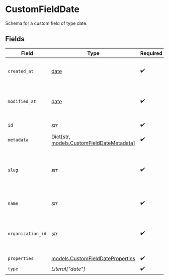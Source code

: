 # CustomFieldDate

Schema for a custom field of type date.


## Fields

| Field                                                                             | Type                                                                              | Required                                                                          | Description                                                                       |
| --------------------------------------------------------------------------------- | --------------------------------------------------------------------------------- | --------------------------------------------------------------------------------- | --------------------------------------------------------------------------------- |
| `created_at`                                                                      | [date](https://docs.python.org/3/library/datetime.html#date-objects)              | :heavy_check_mark:                                                                | Creation timestamp of the object.                                                 |
| `modified_at`                                                                     | [date](https://docs.python.org/3/library/datetime.html#date-objects)              | :heavy_check_mark:                                                                | Last modification timestamp of the object.                                        |
| `id`                                                                              | *str*                                                                             | :heavy_check_mark:                                                                | The ID of the object.                                                             |
| `metadata`                                                                        | Dict[str, [models.CustomFieldDateMetadata](../models/customfielddatemetadata.md)] | :heavy_check_mark:                                                                | N/A                                                                               |
| `slug`                                                                            | *str*                                                                             | :heavy_check_mark:                                                                | Identifier of the custom field. It'll be used as key when storing the value.      |
| `name`                                                                            | *str*                                                                             | :heavy_check_mark:                                                                | Name of the custom field.                                                         |
| `organization_id`                                                                 | *str*                                                                             | :heavy_check_mark:                                                                | The ID of the organization owning the custom field.                               |
| `properties`                                                                      | [models.CustomFieldDateProperties](../models/customfielddateproperties.md)        | :heavy_check_mark:                                                                | N/A                                                                               |
| `type`                                                                            | *Literal["date"]*                                                                 | :heavy_check_mark:                                                                | N/A                                                                               |